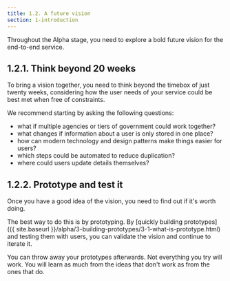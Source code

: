 ```yaml
---
title: 1.2. A future vision
section: 1-introduction
---
```


Throughout the Alpha stage, you need to explore a bold future vision for the end-to-end service.

## 1.2.1. Think beyond 20 weeks

To bring a vision together, you need to think beyond the timebox of just twenty weeks, considering how the user needs of your service could be best met when free of constraints.

We recommend starting by asking the following questions:

- what if multiple agencies or tiers of government could work together?
- what changes if information about a user is only stored in one place?
- how can modern technology and design patterns make things easier for users?
- which steps could be automated to reduce duplication?
- where could users update details themselves?

## 1.2.2. Prototype and test it

Once you have a good idea of the vision, you need to find out if it's worth doing.

The best way to do this is by prototyping. By [quickly building prototypes]({{ site.baseurl }}/alpha/3-building-prototypes/3-1-what-is-prototype.html) and testing them with users, you can validate the vision and continue to iterate it.

You can throw away your prototypes afterwards. Not everything you try will work. You will learn as much from the ideas that don't work as from the ones that do.
